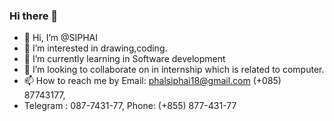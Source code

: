 ### Hi there 👋
- 👋 Hi, I’m @SIPHAI
- 👀 I’m interested in drawing,coding.
- 🌱 I’m currently learning in Software development
- 💞️ I’m looking to collaborate on in internship which is related to computer.
- 📫 How to reach me by Email: phalsiphai18@gmail.com (+085) 87743177, 
- Telegram : 087-7431-77, Phone: (+855) 877-431-77

